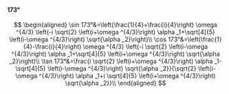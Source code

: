 #### 173°

$$
\begin{aligned}
\sin 173°&=\left(\frac{1}{4}+\frac{i}{4}\right) \omega ^{4/3} \left(-i \sqrt{2} \left(i+\omega ^{4/3}\right) \alpha _1+\sqrt[4]{5} \left(i-\omega ^{4/3}\right)
\sqrt{\alpha _2}\right)\\
\cos 173°&=\left(\frac{1}{4}-\frac{i}{4}\right) \omega ^{4/3} \left(-i \sqrt{2} \left(i-\omega ^{4/3}\right) \alpha _1+\sqrt[4]{5} \left(i+\omega ^{4/3}\right)
\sqrt{\alpha _2}\right)\\
\tan 173°&=\frac{i \sqrt{2} \left(i+\omega ^{4/3}\right) \alpha _1-\sqrt[4]{5} \left(i-\omega ^{4/3}\right) \sqrt{\alpha _2}}{\sqrt{2} \left(i-\omega ^{4/3}\right)
\alpha _1+i \sqrt[4]{5} \left(i+\omega ^{4/3}\right) \sqrt{\alpha _2}}\\
\end{aligned}
$$

